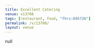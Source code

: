 ```yaml
---
title: Excellent Catering
venue: v13708
tags: [restaurant, food, "fhrs:695726"]
permalink: /v/13708/
layout: venue
---
```

null